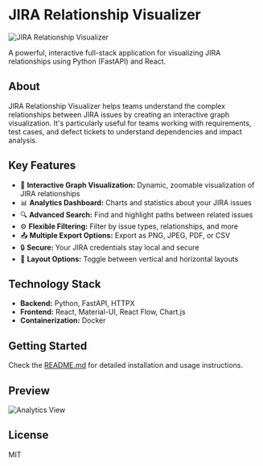 # JIRA Relationship Visualizer

![JIRA Relationship Visualizer](./docs/preview.png)

A powerful, interactive full-stack application for visualizing JIRA relationships using Python (FastAPI) and React. 

## About

JIRA Relationship Visualizer helps teams understand the complex relationships between JIRA issues by creating an interactive graph visualization. It's particularly useful for teams working with requirements, test cases, and defect tickets to understand dependencies and impact analysis.

## Key Features

- 🔄 **Interactive Graph Visualization:** Dynamic, zoomable visualization of JIRA relationships
- 📊 **Analytics Dashboard:** Charts and statistics about your JIRA issues
- 🔍 **Advanced Search:** Find and highlight paths between related issues
- ⚙️ **Flexible Filtering:** Filter by issue types, relationships, and more
- 📤 **Multiple Export Options:** Export as PNG, JPEG, PDF, or CSV
- 🔒 **Secure:** Your JIRA credentials stay local and secure
- 🔄 **Layout Options:** Toggle between vertical and horizontal layouts

## Technology Stack

- **Backend:** Python, FastAPI, HTTPX
- **Frontend:** React, Material-UI, React Flow, Chart.js
- **Containerization:** Docker

## Getting Started

Check the [README.md](./README.md) for detailed installation and usage instructions.

## Preview

![Analytics View](./docs/analytics.png)

## License

MIT
